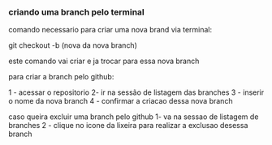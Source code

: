 ### criando uma branch pelo terminal

comando necessario para criar uma nova brand via terminal:

git checkout -b (nova da nova branch)

este comando vai criar e ja trocar para essa nova branch

para criar a branch pelo github:

1 - acessar o repositorio
2- ir na sessão de listagem das branches
3 - inserir o nome da nova branch
4 - confirmar a criacao dessa nova branch


caso queira excluir uma branch pelo github
1- va na sessao de listagem de branches
2 - clique no icone da lixeira para realizar a exclusao desessa branch 